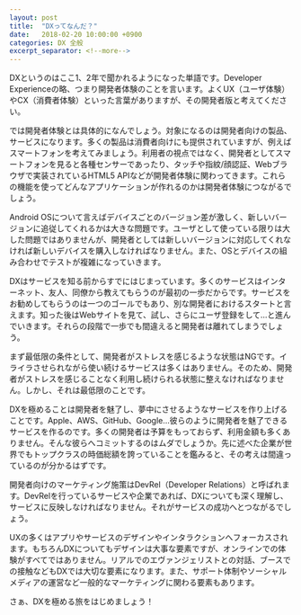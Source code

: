 ```yaml
---
layout: post
title:  "DXってなんだ？"
date:   2018-02-20 10:00:00 +0900
categories: DX 全般
excerpt_separator: <!--more-->
---
```


DXというのはここ1、2年で聞かれるようになった単語です。Developer Experienceの略、つまり開発者体験のことを言います。よくUX（ユーザ体験）やCX（消費者体験）といった言葉がありますが、その開発者版と考えてください。

<!--more-->

では開発者体験とは具体的になんでしょう。対象になるのは開発者向けの製品、サービスになります。多くの製品は消費者向けにも提供されていますが、例えばスマートフォンを考えてみましょう。利用者の視点ではなく、開発者としてスマートフォンを見ると各種センサーであったり、タッチや指紋/顔認証、Webブラウザで実装されているHTML5 APIなどが開発者体験に関わってきます。これらの機能を使ってどんなアプリケーションが作れるのかは開発者体験につながるでしょう。

Android OSについて言えばデバイスごとのバージョン差が激しく、新しいバージョンに追従してくれるかは大きな問題です。ユーザとして使っている限りは大した問題ではありませんが、開発者としては新しいバージョンに対応してくれなければ新しいデバイスを購入しなければなりません。また、OSとデバイスの組み合わせでテストが複雑になっていきます。

DXはサービスを知る前からすでにはじまっています。多くのサービスはインターネット、友人、同僚から教えてもらうのが最初の一歩だからです。サービスをお勧めしてもらうのは一つのゴールでもあり、別な開発者におけるスタートと言えます。知った後はWebサイトを見て、試し、さらにユーザ登録をして…と進んでいきます。それらの段階で一歩でも間違えると開発者は離れてしまうでしょう。

まず最低限の条件として、開発者がストレスを感じるような状態はNGです。イライラさせられながら使い続けるサービスは多くはありません。そのため、開発者がストレスを感じることなく利用し続けられる状態に整えなければなりません。しかし、それは最低限のことです。

DXを極めることは開発者を魅了し、夢中にさせるようなサービスを作り上げることです。Apple、AWS、GitHub、Google…彼らのように開発者を魅了できるサービスを作るのです。多くの開発者は予算をもっておらず、利用金額も多くありません。そんな彼らへコミットするのはムダでしょうか。先に述べた企業が世界でもトップクラスの時価総額を誇っていることを鑑みると、その考えは間違っているのが分かるはずです。

開発者向けのマーケティング施策はDevRel（Developer Relations）と呼ばれます。DevRelを行っているサービスや企業であれば、DXについても深く理解し、サービスに反映しなければなりません。それがサービスの成功へとつながるでしょう。

UXの多くはアプリやサービスのデザインやインタラクションへフォーカスされます。もちろんDXについてもデザインは大事な要素ですが、オンラインでの体験がすべてではありません。リアルでのエヴァンジェリストとの対話、ブースでの接触などもDXでは大切な要素になります。また、サポート体制やソーシャルメディアの運営など一般的なマーケティングに関わる要素もあります。

さぁ、DXを極める旅をはじめましょう！

